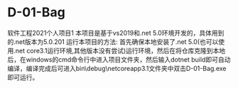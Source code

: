 # D-01-Bag
软件工程2021个人项目1
本项目是基于vs2019和.net 5.0环境开发的，具体用到的.net版本为5.0.201
运行本项目的方法:
    首先确保本地安装了.net 5.0(也可以使用.net core3.1运行环境,其他版本没有尝试)运行环境，然后在将仓库克隆到本地后，在windows的cmd命令行中进入项目文件夹，然后输入dotnet build即可自动编译，编译完成后可进入bin\debug\netcoreapp3.1文件夹中双击D-01-Bag.exe即可运行。
    
